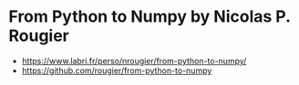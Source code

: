 # From Python to Numpy by Nicolas P. Rougier

- https://www.labri.fr/perso/nrougier/from-python-to-numpy/
- https://github.com/rougier/from-python-to-numpy
